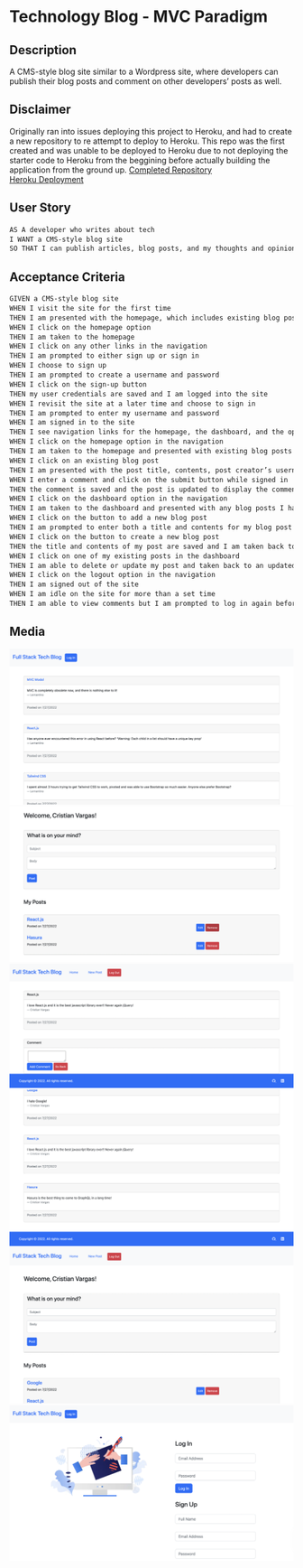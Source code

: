 # Technology Blog - MVC Paradigm

## Description

A CMS-style blog site similar to a Wordpress site, where developers can publish their blog posts and comment on other developers’ posts as well.

## Disclaimer
Originally ran into issues deploying this project to Heroku, and had to create a new repository to re attempt to deploy to Heroku. This repo was the first created and was unable to be deployed to Heroku due to not deploying the starter code to Heroku from the beggining before actually building the application from the ground up. [Completed Repository](https://github.com/vcristian1/technologyblog-mvc)<br>
[Heroku Deployment](https://immense-mesa-39928.herokuapp.com/)


## User Story

```md
AS A developer who writes about tech
I WANT a CMS-style blog site
SO THAT I can publish articles, blog posts, and my thoughts and opinions
```

## Acceptance Criteria

```md
GIVEN a CMS-style blog site
WHEN I visit the site for the first time
THEN I am presented with the homepage, which includes existing blog posts if any have been posted; navigation links for the homepage and the dashboard; and the option to log in
WHEN I click on the homepage option
THEN I am taken to the homepage
WHEN I click on any other links in the navigation
THEN I am prompted to either sign up or sign in
WHEN I choose to sign up
THEN I am prompted to create a username and password
WHEN I click on the sign-up button
THEN my user credentials are saved and I am logged into the site
WHEN I revisit the site at a later time and choose to sign in
THEN I am prompted to enter my username and password
WHEN I am signed in to the site
THEN I see navigation links for the homepage, the dashboard, and the option to log out
WHEN I click on the homepage option in the navigation
THEN I am taken to the homepage and presented with existing blog posts that include the post title and the date created
WHEN I click on an existing blog post
THEN I am presented with the post title, contents, post creator’s username, and date created for that post and have the option to leave a comment
WHEN I enter a comment and click on the submit button while signed in
THEN the comment is saved and the post is updated to display the comment, the comment creator’s username, and the date created
WHEN I click on the dashboard option in the navigation
THEN I am taken to the dashboard and presented with any blog posts I have already created and the option to add a new blog post
WHEN I click on the button to add a new blog post
THEN I am prompted to enter both a title and contents for my blog post
WHEN I click on the button to create a new blog post
THEN the title and contents of my post are saved and I am taken back to an updated dashboard with my new blog post
WHEN I click on one of my existing posts in the dashboard
THEN I am able to delete or update my post and taken back to an updated dashboard
WHEN I click on the logout option in the navigation
THEN I am signed out of the site
WHEN I am idle on the site for more than a set time
THEN I am able to view comments but I am prompted to log in again before I can add, update, or delete comments
```
## Media
![Screenshot of application.](./assets/screenshot1.png) 
![Screenshot of application.](./assets/screenshot2.png)
![Screenshot of application.](./assets/screenshot3.png)
![Screenshot of application.](./assets/screenshot4.png) 
![Screenshot of application.](./assets/screenshot5.png) 
![Screenshot of application.](./assets/screenshot6.png) 